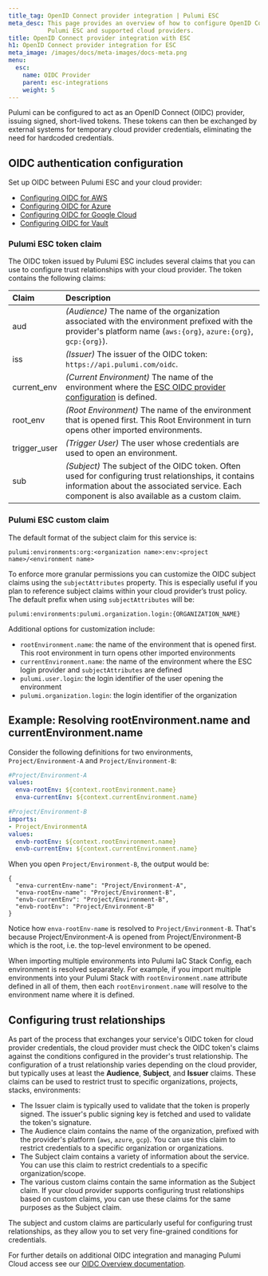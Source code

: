 ```yaml
---
title_tag: OpenID Connect provider integration | Pulumi ESC
meta_desc: This page provides an overview of how to configure OpenID Connect integration between
           Pulumi ESC and supported cloud providers.
title: OpenID Connect provider integration with ESC
h1: OpenID Connect provider integration for ESC
meta_image: /images/docs/meta-images/docs-meta.png
menu:
  esc:
    name: OIDC Provider
    parent: esc-integrations
    weight: 5
---
```


Pulumi can be configured to act as an OpenID Connect (OIDC) provider, issuing signed, short-lived tokens. These tokens can then be exchanged by external systems for temporary cloud provider credentials, eliminating the need for hardcoded credentials.

## OIDC authentication configuration

Set up OIDC between Pulumi ESC and your cloud provider:

- [Configuring OIDC for AWS](/docs/pulumi-cloud/oidc/provider/aws/)
- [Configuring OIDC for Azure](/docs/pulumi-cloud/oidc/provider/azure/)
- [Configuring OIDC for Google Cloud](/docs/pulumi-cloud/oidc/provider/gcp/)
- [Configuring OIDC for Vault](/docs/pulumi-cloud/oidc/provider/vault/)

### Pulumi ESC token claim

The OIDC token issued by Pulumi ESC includes several claims that you can use to configure trust relationships with your cloud provider. The token contains the following claims:

| Claim         | Description |
|:--------------|:------------|
| aud           | _(Audience)_ The name of the organization associated with the environment prefixed with the provider's platform name (`aws:{org}`, `azure:{org}`, `gcp:{org}`). |
| iss           | _(Issuer)_ The issuer of the OIDC token: `https://api.pulumi.com/oidc`. |
| current_env   | _(Current Environment)_ The name of the environment where the [ESC OIDC provider configuration](/docs/esc/integrations/) is defined. |
| root_env      | _(Root Environment)_ The name of the environment that is opened first. This Root Environment in turn opens other imported environments. |
| trigger_user  | _(Trigger User)_ The user whose credentials are used to open an environment. |
| sub           | _(Subject)_ The subject of the OIDC token. Often used for configuring trust relationships, it contains information about the associated service. Each component is also available as a custom claim. |

### Pulumi ESC custom claim

The default format of the subject claim for this service is:

`pulumi:environments:org:<organization name>:env:<project name>/<environment name>`

To enforce more granular permissions you can customize the OIDC subject claims using the `subjectAttributes` property. This is especially useful if you plan to reference subject claims within your cloud provider’s trust policy. The default prefix when using `subjectAttributes` will be:

`pulumi:environments:pulumi.organization.login:{ORGANIZATION_NAME}`

Additional options for customization include:

- `rootEnvironment.name`: the name of the environment that is opened first. This root environment in turn opens other imported environments
- `currentEnvironment.name`: the name of the environment where the ESC login provider and `subjectAttributes` are defined
- `pulumi.user.login`: the login identifier of the user opening the environment
- `pulumi.organization.login`: the login identifier of the organization

## Example: Resolving rootEnvironment.name and currentEnvironment.name

Consider the following definitions for two environments, `Project/Environment-A` and `Project/Environment-B`:

```yaml
#Project/Environment-A
values:
  enva-rootEnv: ${context.rootEnvironment.name}
  enva-currentEnv: ${context.currentEnvironment.name}

#Project/Environment-B
imports:
- Project/EnvironmentA
values:
  envb-rootEnv: ${context.rootEnvironment.name}
  envb-currentEnv: ${context.currentEnvironment.name}
```

When you open `Project/Environment-B`, the output would be:

```
{
  "enva-currentEnv-name": "Project/Environment-A",
  "enva-rootEnv-name": "Project/Environment-B",
  "envb-currentEnv": "Project/Environment-B",
  "envb-rootEnv": "Project/Environment-B"
}
```

Notice how `enva-rootEnv-name` is resolved to `Project/Environment-B`. That's because Project/Environment-A is opened from Project/Environment-B which is the root, i.e. the top-level environment to be opened.

When importing multiple environments into Pulumi IaC Stack Config, each environment is resolved separately. For example, if you import multiple environments into your Pulumi Stack with `rootEnvironment.name` attribute defined in all of them, then each `rootEnvironment.name` will resolve to the environment name where it is defined.

## Configuring trust relationships

As part of the process that exchanges your service's OIDC token for cloud provider credentials, the cloud provider must check the OIDC token's claims against the conditions configured in the provider's trust relationship. The configuration of a trust relationship varies depending on the cloud provider, but typically uses at least the **Audience**, **Subject**, and **Issuer** claims. These claims can be used to restrict trust to specific organizations, projects, stacks, environments:

- The Issuer claim is typically used to validate that the token is properly signed. The issuer's public signing key is fetched and used to validate the token's signature.
- The Audience claim contains the name of the organization, prefixed with the provider's platform (`aws`, `azure`, `gcp`). You can use this claim to restrict credentials to a specific organization or organizations.
- The Subject claim contains a variety of information about the service. You can use this claim to restrict credentials to a specific organization/scope.
- The various custom claims contain the same information as the Subject claim. If your cloud provider supports configuring trust relationships based on custom claims, you can use these claims for the same purposes as the Subject claim.

The subject and custom claims are particularly useful for configuring trust relationships, as they allow you to set very fine-grained conditions for credentials.

For further details on additional OIDC integration and managing Pulumi Cloud access see our [OIDC Overview documentation](/docs/pulumi-cloud/access-management/oidc/).
